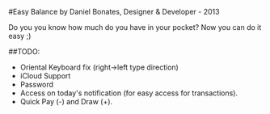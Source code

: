 #Easy Balance
by Daniel Bonates, Designer & Developer - 2013

Do you you know how much do you have in your pocket? Now you can do it easy ;)

##TODO:
- Oriental Keyboard fix (right->left type direction)
- iCloud Support
- Password
- Access on today's notification (for easy access for transactions). 
- Quick Pay (-) and Draw (+). 

